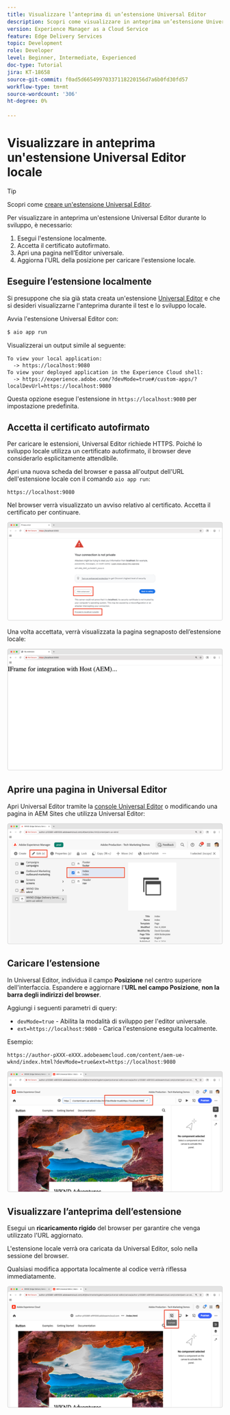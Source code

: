 ```yaml
---
title: Visualizzare l’anteprima di un’estensione Universal Editor
description: Scopri come visualizzare in anteprima un’estensione Universal Editor in esecuzione locale durante lo sviluppo.
version: Experience Manager as a Cloud Service
feature: Edge Delivery Services
topic: Development
role: Developer
level: Beginner, Intermediate, Experienced
doc-type: Tutorial
jira: KT-18658
source-git-commit: f0ad5d66549970337118220156d7a6b0fd30fd57
workflow-type: tm+mt
source-wordcount: '306'
ht-degree: 0%

---
```



# Visualizzare in anteprima un&#39;estensione Universal Editor locale

>[!TIP]
> Scopri come [creare un&#39;estensione Universal Editor](https://developer.adobe.com/uix/docs/services/aem-universal-editor/).

Per visualizzare in anteprima un&#39;estensione Universal Editor durante lo sviluppo, è necessario:

1. Esegui l&#39;estensione localmente.
2. Accetta il certificato autofirmato.
3. Apri una pagina nell’Editor universale.
4. Aggiorna l&#39;URL della posizione per caricare l&#39;estensione locale.

## Eseguire l’estensione localmente

Si presuppone che sia già stata creata un&#39;estensione [Universal Editor](https://developer.adobe.com/uix/docs/services/aem-universal-editor/) e che si desideri visualizzarne l&#39;anteprima durante il test e lo sviluppo locale.

Avvia l&#39;estensione Universal Editor con:

```bash
$ aio app run
```

Visualizzerai un output simile al seguente:

```
To view your local application:
  -> https://localhost:9080
To view your deployed application in the Experience Cloud shell:
  -> https://experience.adobe.com/?devMode=true#/custom-apps/?localDevUrl=https://localhost:9080
```

Questa opzione esegue l&#39;estensione in `https://localhost:9080` per impostazione predefinita.


## Accetta il certificato autofirmato

Per caricare le estensioni, Universal Editor richiede HTTPS. Poiché lo sviluppo locale utilizza un certificato autofirmato, il browser deve considerarlo esplicitamente attendibile.

Apri una nuova scheda del browser e passa all&#39;output dell&#39;URL dell&#39;estensione locale con il comando `aio app run`:

```
https://localhost:9080
```

Nel browser verrà visualizzato un avviso relativo al certificato. Accetta il certificato per continuare.

![Accettare il certificato autofirmato](./assets/local-extension-preview/accept-certificate.png)

Una volta accettata, verrà visualizzata la pagina segnaposto dell’estensione locale:

![Estensione accessibile](./assets/local-extension-preview/extension-accessible.png)


## Aprire una pagina in Universal Editor

Apri Universal Editor tramite la [console Universal Editor](https://experience.adobe.com/#/@myOrg/aem/editor/canvas/) o modificando una pagina in AEM Sites che utilizza Universal Editor:

![Apri una pagina in Universal Editor](./assets/local-extension-preview/open-page-in-ue.png)


## Caricare l’estensione

In Universal Editor, individua il campo **Posizione** nel centro superiore dell&#39;interfaccia. Espandere e aggiornare l&#39;**URL nel campo Posizione**, **non la barra degli indirizzi del browser**.

Aggiungi i seguenti parametri di query:

* `devMode=true` - Abilita la modalità di sviluppo per l&#39;editor universale.
* `ext=https://localhost:9080` - Carica l&#39;estensione eseguita localmente.

Esempio:

```
https://author-pXXX-eXXX.adobeaemcloud.com/content/aem-ue-wknd/index.html?devMode=true&ext=https://localhost:9080
```

![Aggiorna l&#39;URL della posizione dell&#39;editor universale](./assets/local-extension-preview/update-location-url.png)


## Visualizzare l’anteprima dell’estensione

Esegui un **ricaricamento rigido** del browser per garantire che venga utilizzato l&#39;URL aggiornato.

L&#39;estensione locale verrà ora caricata da Universal Editor, solo nella sessione del browser.

Qualsiasi modifica apportata localmente al codice verrà riflessa immediatamente.

![Estensione locale caricata](./assets/local-extension-preview/extension-loaded.png)

